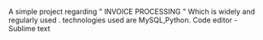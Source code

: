 A simple project regarding " INVOICE PROCESSING " Which is widely and regularly used .
technologies used are MySQL,Python.
Code editor - Sublime text 
